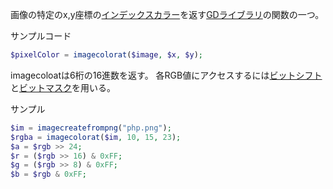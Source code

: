 

画像の特定のx,y座標の[インデックスカラー](インデックスカラー.md)を返す[GDライブラリ](GDライブラリ.md)の関数の一つ。

サンプルコード
```php
$pixelColor = imagecolorat($image, $x, $y);
```

imagecoloatは6桁の16進数を返す。
各RGB値にアクセスするには[ビットシフト](ビットシフト.md)と[ビットマスク](ビットマスク.md)を用いる。

サンプル
```php
$im = imagecreatefrompng("php.png");  
$rgba = imagecolorat($im, 10, 15, 23);  
$a = $rgb >> 24;  
$r = ($rgb >> 16) & 0xFF;  
$g = ($rgb >> 8) & 0xFF;  
$b = $rgb & 0xFF;
```